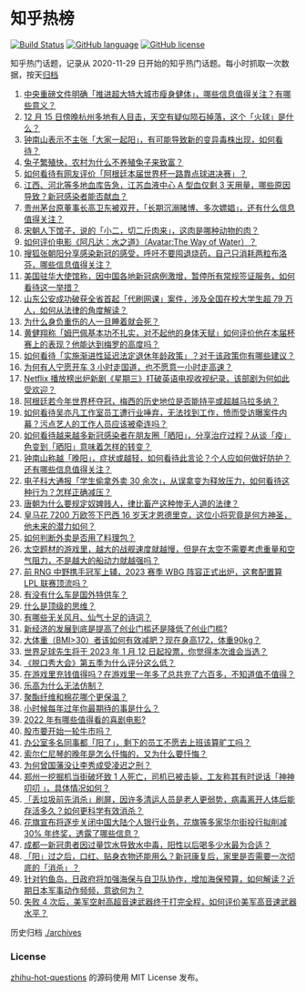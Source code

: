 # 知乎热榜
[![Build Status](https://github.com/ToWeLong/zhihu-hot-questions/workflows/CI/badge.svg)](https://github.com/ToWeLong/zhihu-hot-questions/actions)
[![GitHub language](https://img.shields.io/badge/language-golang-orange.svg)](https://golang.org/)
[![GitHub license](https://img.shields.io/github/license/ToWeLong/zhihu-hot-questions)](https://github.com/ToWeLong/zhihu-hot-questions/blob/main/LICENSE)

知乎热门话题，记录从 2020-11-29 日开始的知乎热门话题。每小时抓取一次数据，按天[归档](./archives)

<!-- BEGIN -->

1. [中央重磅文件明确「推进超大特大城市瘦身健体」，哪些信息值得关注？有哪些意义？](https://www.zhihu.com/question/572497873)
1. [12 月 15 日傍晚杭州多地有人目击，天空有疑似陨石掉落，这个「火球」是什么？](https://www.zhihu.com/question/572529024)
1. [钟南山表示不主张「大家一起阳」，有可能导致新的变异毒株出现，如何看待？](https://www.zhihu.com/question/572510832)
1. [兔子繁殖快，农村为什么不养殖兔子来致富？](https://www.zhihu.com/question/372098756)
1. [如何看待有网友评价「阿根廷本届世界杯一路靠点球进决赛」？](https://www.zhihu.com/question/572288682)
1. [江西、河北等多地血库告急，江苏血液中心 A 型血仅剩 3 天用量，哪些原因导致？新冠感染者能否献血？](https://www.zhihu.com/question/572526183)
1. [贵州茅台原董事长高卫东被双开，「长期沉溺赌博、多次嫖娼」，还有什么信息值得关注？](https://www.zhihu.com/question/572465028)
1. [宋朝人下馆子，说的「小二，切二斤肉来」，这肉是哪种动物的肉？](https://www.zhihu.com/question/460362433)
1. [如何评价电影《阿凡达：水之道》（Avatar:The Way of Water）？](https://www.zhihu.com/question/572276682)
1. [搜狐张朝阳分享感染新冠的感受，呼吁不要囤退烧药，自己只消耗两粒布洛芬，哪些信息值得关注？](https://www.zhihu.com/question/572328223)
1. [美国驻华大使馆称，因中国各地新冠病例激增，暂停所有常规签证服务，如何看待这一举措？](https://www.zhihu.com/question/572529767)
1. [山东公安成功破获全省首起「代刷网课」案件，涉及全国在校大学生超 79 万人，如何从法律的角度解读？](https://www.zhihu.com/question/572466494)
1. [为什么身负重伤的人一旦睡着就会死？](https://www.zhihu.com/question/506272658)
1. [黄健翔称「姆巴佩基本功不扎实，对不起他的身体天赋」如何评价他在本届杯赛上的表现？他能达到梅罗的高度吗？](https://www.zhihu.com/question/572347491)
1. [如何看待「实施渐进性延迟法定退休年龄政策」？对于该政策你有哪些建议？](https://www.zhihu.com/question/570982794)
1. [为何有人宁愿开车 3 小时走国道，也不愿意一小时走高速？](https://www.zhihu.com/question/553956084)
1. [Netflix 播放榜出炉新剧《星期三》打破英语电视收视纪录，该部剧为何如此受欢迎？](https://www.zhihu.com/question/570190186)
1. [阿根廷若今年世界杯夺冠，梅西的历史地位是否能持平或超越马拉多纳？](https://www.zhihu.com/question/572338395)
1. [如何看待吴亦凡工作室员工遭行业唾弃，无法找到工作，愤而受访曝案件内幕？污点艺人的工作人员应该被牵连吗？](https://www.zhihu.com/question/571912918)
1. [如何看待越来越多新冠感染者在朋友圈「晒阳」，分享治疗过程？从谈「疫」色变到「晒阳」意味着怎样的转变？](https://www.zhihu.com/question/572298932)
1. [钟南山称越「晚阳」，症状或越轻，如何看待此言论？个人应如何做好防护？还有哪些信息值得关注？](https://www.zhihu.com/question/572513831)
1. [电子科大通报「学生偷拿外卖 30 余次」，从误拿变为释放压力，如何看待这种行为？怎样正确减压？](https://www.zhihu.com/question/572499137)
1. [唐朝为什么要规定奴婢贱人，律比畜产这种惨无人道的法律？](https://www.zhihu.com/question/68224485)
1. [皇马花 7200 万欧签下巴西 16 岁天才恩德里克，这位小将究竟是何方神圣，他未来的潜力如何？](https://www.zhihu.com/question/571362796)
1. [如何判断外卖是否用了料理包？](https://www.zhihu.com/question/571572477)
1. [太空题材的游戏里，越大的战舰速度就越慢，但是在太空不需要考虑重量和空气阻力，不是越大的船动力就越强吗？](https://www.zhihu.com/question/572285633)
1. [前 RNG 中野携手冠军上辅，2023 赛季 WBG 阵容正式出炉，这套配置算 LPL 联赛顶流吗？](https://www.zhihu.com/question/572525959)
1. [有没有什么车是国外特供车？](https://www.zhihu.com/question/562583166)
1. [什么是顶级的思维？](https://www.zhihu.com/question/525200257)
1. [有哪些无关风月、仙气十足的诗词？](https://www.zhihu.com/question/506083101)
1. [新经济的发展到底是提高了创业门槛还是降低了创业门槛?](https://www.zhihu.com/question/301744992)
1. [大体重（BMI>30）者该如何有效减肥？现在身高172，体重90kg？](https://www.zhihu.com/question/269391981)
1. [世界足球先生将于 2023 年 1 月 12 日起投票，你觉得本次谁会当选？](https://www.zhihu.com/question/572202736)
1. [《脱口秀大会》第五季为什么评分这么低？](https://www.zhihu.com/question/558075772)
1. [在游戏里充钱值得吗？在游戏里一年多了总共充了六百多，不知道值不值得？](https://www.zhihu.com/question/572322662)
1. [乐高为什么无法仿制？](https://www.zhihu.com/question/35558370)
1. [聚酯纤维和棉花哪个更保温？](https://www.zhihu.com/question/567968669)
1. [小时候每年过年你最期待的事是什么？](https://www.zhihu.com/question/561968503)
1. [2022 年有哪些值得看的喜剧电影?](https://www.zhihu.com/question/545042226)
1. [股市要开始一轮牛市吗？](https://www.zhihu.com/question/570742382)
1. [办公室多名同事都「阳了」，剩下的员工不愿去上班该算旷工吗？](https://www.zhihu.com/question/572457918)
1. [索尔仁尼琴的晚年是怎么忏悔的，又为什么要忏悔？](https://www.zhihu.com/question/30744788)
1. [为何曾国藩没让李秀成受凌迟之刑？](https://www.zhihu.com/question/500070389)
1. [郑州一挖掘机当街破坏致 1 人死亡，司机已被击毙，工友称其有时说话「神神叨叨 」，具体情况如何？](https://www.zhihu.com/question/572471339)
1. [「丢垃圾前先消杀」刷屏，因许多清运人员是老人更弱势，病毒离开人体后能存活多久？如何更科学有效消杀？](https://www.zhihu.com/question/572263161)
1. [花旗宣布将逐步关闭中国大陆个人银行业务，花旗等多家华尔街投行拟削减 30% 年终奖，透露了哪些信息？](https://www.zhihu.com/question/572537319)
1. [成都一新冠患者因过量饮水导致水中毒，阳性以后喝多少水最为合适？](https://www.zhihu.com/question/572639536)
1. [「阳」过之后，口红、贴身衣物还能用么？新冠康复后，家里是否需要一次彻底的「消杀」？](https://www.zhihu.com/question/572499756)
1. [针对钓鱼岛，日政府将加强海保与自卫队协作，增加海保预算，如何解读？近期日本军事动作频频，意欲何为？](https://www.zhihu.com/question/572267581)
1. [失败 4 次后，美军空射高超音速武器终于打完全程，如何评价美军高音速武器水平？](https://www.zhihu.com/question/572096378)

<!-- END -->

历史归档 [./archives](./archives)


### License
[zhihu-hot-questions](https://github.com/towelong/zhihu-hot-questions) 的源码使用 MIT License 发布。